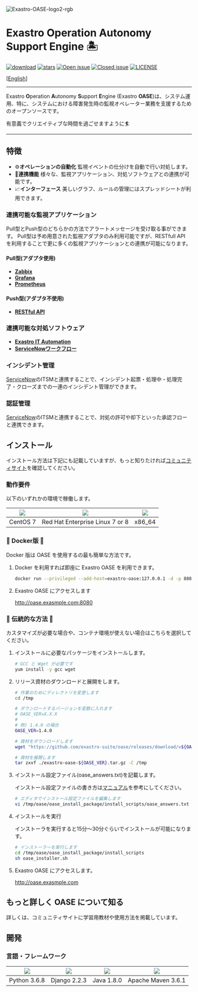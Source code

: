 ![Exastro-OASE-logo2-rgb](https://user-images.githubusercontent.com/83527822/137485693-20c8eb39-4588-4fce-ad0c-4a6f96cacd86.png)

# Exastro Operation Autonomy Support Engine 🏝

[![download](https://img.shields.io/github/downloads/exastro-suite/oase/total.svg)](https://github.com/exastro-suite/oase/releases)
[![stars](https://img.shields.io/github/stars/exastro-suite/oase)](https://github.com/exastro-suite/oase)
[![Open issue](https://img.shields.io/github/issues/exastro-suite/oase)](https://github.com/exastro-suite/oase/issues)
[![Closed issue](https://img.shields.io/github/issues-closed/exastro-suite/oase)](https://github.com/exastro-suite/oase/issues)
[![LICENSE](https://img.shields.io/github/license/exastro-suite/oase.svg)](https://github.com/exastro-suite/oase/blob/master/LICENSE)

[[English](./README.md)]

---

Exastro **O**peration **A**utonomy **S**upport **E**ngine (Exastro **OASE**)は、システム運用、特に、システムにおける障害発生時の監視オペレーター業務を支援するためのオープンソースです。

有意義でクリエイティブな時間を過ごせますように🏄

---

## 特徴

- ⚙**オペレーションの自動化** 監視イベントの仕分けを自動で行い対処します。
- 👫**連携機能** 様々な、監視アプリケーション、対処ソフトウェアとの連携が可能です。
- 📈**インターフェース** 美しいグラフ、ルールの管理にはスプレッドシートが利用できます。

### 連携可能な監視アプリケーション

Pull型とPush型のどちらかの方法でアラートメッセージを受け取る事ができます。
Pull型は予め用意された監視アダプタのみ利用可能ですが、RESTfull API を利用することで更に多くの監視アプリケーションとの連携が可能になります。

#### Pull型(アダプタ使用)

- [**Zabbix**](https://github.com/zabbix/zabbix)
- [**Grafana**](https://github.com/grafana/grafana)
- [**Prometheus**](https://github.com/prometheus/prometheus)

#### Push型(アダプタ不使用)

- [**RESTful API**](https://exastro-suite.github.io/oase-docs/OASE_documents_ja/html/api/01_events_request.html)

### 連携可能な対処ソフトウェア

- [**Exastro IT Automation**](https://github.com/exastro-suite/it-automation)
- [**ServiceNowワークフロー**](https://www.servicenow.com/)

### インシデント管理

[ServiceNow](https://www.servicenow.com/)のITSMと連携することで、インシデント起票・処理中・処理完了・クローズまでの一連のインシデント管理ができます。

### 認証管理

[ServiceNow](https://www.servicenow.com/)のITSMと連携することで、対処の許可や却下といった承認フローと連携できます。

## インストール

インストール方法は下記にも記載していますが、もっと知りたければ[コミュニティサイト](https://exastro-suite.github.io/oase-docs/learn_ja.html#introduction)を確認してください。

### 動作要件

以下のいずれかの環境で稼働します。

|<img src="https://img.shields.io/badge/-CentOS-A1077C.svg?logo=centos&style=flat">|<img src="https://img.shields.io/badge/-RedHat-EE0000.svg?logo=red-hat&style=flat">|<img src="https://img.shields.io/badge/-Docker-FFFFFF.svg?logo=docker&style=flat">|
|----|----|----|
|CentOS 7| Red Hat Enterprise Linux 7 or 8|x86_64|

### 🐳 Docker版 🐷

Docker 版は OASE を使用するの最も簡単な方法です。

1. Docker を利用すれば即座に Exastro OASE を利用できます。

    ```bash
    docker run --privileged --add-host=exastro-oase:127.0.0.1 -d -p 8080:80 -p 10443:443 --name exastro-oase exastro/oase 
    ```

2. Exastro OASE にアクセスします

    http://oase.exasmple.com:8080

### 🗿 伝統的な方法 🐶

カスタマイズが必要な場合や、コンテナ環境が使えない場合はこちらを選択してください。


1. インストールに必要なパッケージをインストールします。

    ```bash
    # GCC と Wget が必要です
    yum install -y gcc wget
    ```

2. リリース資材のダウンロードと展開をします。

    ```bash
    # 作業のためにディレクトリを変更します
    cd /tmp

    # ダウンロードするバージョンを変数に入れます
    # OASE_VER=X.X.X
    #
    # 例) 1.4.0 の場合
    OASE_VER=1.4.0

    # 資材をダウンロードします
    wget "https://github.com/exastro-suite/oase/releases/download/v${OASE_VER}/exastro-oase-${OASE_VER}.tar.gz"

    # 資材を展開します
    tar zxvf ./exastro-oase-${OASE_VER}.tar.gz -C /tmp
    ```

3. インストール設定ファイル(oase_answers.txt)を記載します。

    インストール設定ファイルの書き方は[マニュアル](https://exastro-suite.github.io/oase-docs/OASE_documents_ja/html/settings/installation.html)を参考にしてください。

    ```bash
    # エディタでインストール設定ファイルを編集します
    vi /tmp/oase/oase_install_package/install_scripts/oase_answers.txt
    ```

4. インストールを実行

    インストーラを実行すると15分～30分ぐらいでインストールが可能になります。

    ```bash
    # インストーラーを実行します
    cd /tmp/oase/oase_install_package/install_scripts
    sh oase_installer.sh
    ```

5. Exastro OASE にアクセスします。

    http://oase.exasmple.com

## もっと詳しく OASE について知る

詳しくは、コミュニティサイトに学習用教材や使用方法を掲載しています。

## 開発

### 言語・フレームワーク

|[<img src="https://img.shields.io/badge/-Python-F9DC3E.svg?logo=python&style=flat">](https://www.python.org/) | [<img src="https://img.shields.io/badge/-Django-092E20.svg?logo=django&style=flat">](https://www.djangoproject.com/)| [<img src="https://img.shields.io/badge/-OpenJDK-007396.svg?logo=Java&style=flat">](https://www.djangoproject.com/)| [<img src="https://img.shields.io/badge/Maven-C71A36.svg?logo=apachemaven&style=flat">](https://www.djangoproject.com/)|
|----|----|----|----|
|Python 3.6.8|Django 2.2.3|Java 1.8.0|Apache Maven 3.6.1|
